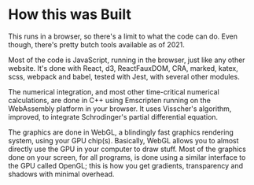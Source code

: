 <!--
title: How I Did this
description: How I Did this
-->
# How this was Built

This runs in a browser, so there's a limit to what the code can do.  Even though, there's pretty butch tools available as of 2021.

Most of the code is JavaScript, running in the browser, just like any other website.  It's done with React, d3, ReactFauxDOM, CRA, marked, katex, scss, webpack and babel, tested with Jest, with several other modules.

The numerical  integration, and most other time-critical numerical calculations, are done in C++ using Emscripten running on the WebAssembly platform in your browser.  It uses Visscher's algorithm, improved, to integrate Schrodinger's partial differential equation.

The graphics are done in WebGL, a blindingly fast graphics rendering system, using your GPU chip(s).  Basically, WebGL allows you to almost directly use the GPU in your computer to draw stuff.  Most of the graphics done on your screen, for all programs, is done using a similar interface to the GPU called OpenGL; this is how you get gradients, transparency and shadows with minimal overhead.

